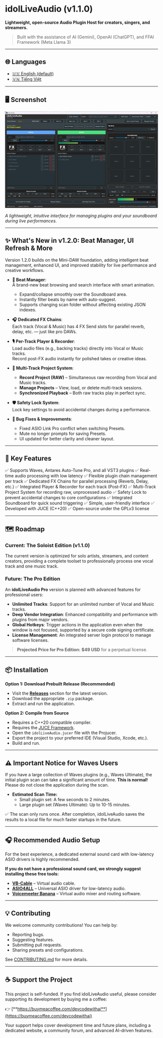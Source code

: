 # idolLiveAudio (v1.1.0)

**Lightweight, open-source Audio Plugin Host for creators, singers, and streamers.**

> Built with the assistance of AI (Gemini), OpenAI (ChatGPT), and FFAI Framework (Meta Llama 3)

---

## 🌐 Languages

- [🇺🇸 English (default)](README.md)
- [🇻🇳 Tiếng Việt](README.vi.md)

---

## 🖥️ Screenshot

![idolLiveAudio Main Interface](docs/images/screenshot_main.png)

*A lightweight, intuitive interface for managing plugins and your soundboard during live performances.*

---

## ✨ What's New in v1.2.0: Beat Manager, UI Refresh & More

Version 1.2.0 builds on the Mini-DAW foundation, adding intelligent beat management, enhanced UI, and improved stability for live performance and creative workflows.

* **🎵 Beat Manager**:  
  A brand-new beat browsing and search interface with smart animation.  
  - Expand/collapse smoothly over the Soundboard area.  
  - Instantly filter beats by name with auto-suggest.  
  - Supports changing scan folder without affecting existing JSON indexes.

* **🎧 Dedicated FX Chains**:  
  Each track (Vocal & Music) has 4 FX Send slots for parallel reverb, delay, etc. — just like pro DAWs.

* **🎙 Per-Track Player & Recorder**:  
  Load audio files (e.g., backing tracks) directly into Vocal or Music tracks.  
  Record post-FX audio instantly for polished takes or creative ideas.

* **🧩 Multi-Track Project System**:
    * **Record Project (RAW)** – Simultaneous raw recording from Vocal and Music tracks.
    * **Manage Projects** – View, load, or delete multi-track sessions.
    * **Synchronized Playback** – Both raw tracks play in perfect sync.

* **🛡 Safety Lock System**:  
  Lock key settings to avoid accidental changes during a performance.

* **🧼 Bug Fixes & Improvements**:
    - Fixed ASIO Link Pro conflict when switching Presets.
    - Mute no longer prompts for saving Presets.
    - UI updated for better clarity and cleaner layout.

---

## 🚀 Key Features

✅ Supports Waves, Antares Auto-Tune Pro, and all VST3 plugins
✅ Real-time audio processing with low latency
✅ Flexible plugin chain management per track
✅ Dedicated FX Chains for parallel processing (Reverb, Delay, etc.)
✅ Integrated Player & Recorder for each track (Post-FX)
✅ Multi-Track Project System for recording raw, unprocessed audio
✅ Safety Lock to prevent accidental changes to core configurations
✅ Integrated Soundboard for quick sound triggering
✅ Simple, user-friendly interface
✅ Developed with JUCE (C++20)
✅ Open-source under the GPLv3 license

---

## 🗺️ Roadmap

### Current: The Soloist Edition (v1.1.0)

The current version is optimized for solo artists, streamers, and content creators, providing a complete toolset to professionally process one vocal track and one music track.

### Future: The Pro Edition

An **idolLiveAudio Pro** version is planned with advanced features for professional users:

* **Unlimited Tracks**: Support for an unlimited number of Vocal and Music tracks.
* **Deep Vendor Integration**: Enhanced compatibility and performance with plugins from major vendors.
* **Global Hotkeys**: Trigger actions in the application even when the window is not focused, supported by a secure code signing certificate.
* **License Management**: An integrated server login protocol to manage software licenses.

> **Projected Price for Pro Edition:** **$49 USD** for a perpetual license.

---

## 📦 Installation

**Option 1: Download Prebuilt Release (Recommended)**

* Visit the [**Releases**](https://github.com/DEVCodeWithAI/idolLiveAudio/releases) section for the latest version.
* Download the appropriate `.zip` package.
* Extract and run the application.

**Option 2: Compile from Source**

* Requires a C++20 compatible compiler.
* Requires the [JUCE Framework](https://juce.com).
* Open the `idolLiveAudio.jucer` file with the Projucer.
* Export the project to your preferred IDE (Visual Studio, Xcode, etc.).
* Build and run.

---

## ⚠️ Important Notice for Waves Users

If you have a large collection of Waves plugins (e.g., Waves Ultimate), the initial plugin scan can take a significant amount of time. **This is normal!** Please do not close the application during the scan.

* **Estimated Scan Time:**
    * Small plugin set: A few seconds to 2 minutes.
    * Large plugin set (Waves Ultimate): Up to 10-15 minutes.

✅ The scan only runs once. After completion, idolLiveAudio saves the results to a local file for much faster startups in the future.

---

## 🎧 Recommended Audio Setup

For the best experience, a dedicated external sound card with low-latency ASIO drivers is highly recommended.

**If you do not have a professional sound card, we strongly suggest installing these free tools:**

* [**VB-Cable**](https://vb-audio.com/Cable/) – Virtual audio cable.
* [**ASIO4ALL**](https://www.asio4all.org/) – Universal ASIO driver for low-latency audio.
* [**Voicemeeter Banana**](https://vb-audio.com/Voicemeeter/banana.htm) – Virtual audio mixer and routing software.

---

## 💡 Contributing

We welcome community contributions! You can help by:

* Reporting bugs.
* Suggesting features.
* Submitting pull requests.
* Sharing presets and configurations.

See [CONTRIBUTING.md](CONTRIBUTING.md) for more details.

---

## ☕ Support the Project

This project is self-funded. If you find idolLiveAudio useful, please consider supporting its development by buying me a coffee:

👉 [**https://buymeacoffee.com/devcodewithai**](https://buymeacoffee.com/devcodewithai)

Your support helps cover development time and future plans, including a dedicated website, a community forum, and advanced AI-driven features.